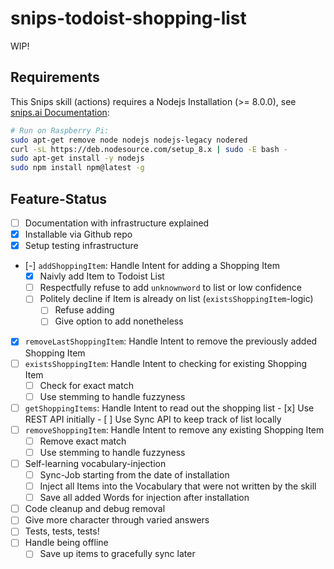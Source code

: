 # snips-todoist-shopping-list

WIP!

## Requirements

This Snips skill (actions) requires a Nodejs Installation (>= 8.0.0), see [snips.ai Documentation](https://docs.snips.ai/getting-started/quick-start-raspberry-pi#step-5:-create-a-constants-file-and-set-the-realm-cloud-instance-url-3):

```sh
# Run on Raspberry Pi:
sudo apt-get remove node nodejs nodejs-legacy nodered
curl -sL https://deb.nodesource.com/setup_8.x | sudo -E bash -
sudo apt-get install -y nodejs
sudo npm install npm@latest -g
```

## Feature-Status

- [ ] Documentation with infrastructure explained
- [x] Installable via Github repo
- [x] Setup testing infrastructure
- [-] `addShoppingItem`: Handle Intent for adding a Shopping Item
    - [x] Naivly add Item to Todoist List
    - [ ] Respectfully refuse to add `unknownword` to list or low confidence
    - [ ] Politely decline if Item is already on list (`existsShoppingItem`-logic)
        - [ ] Refuse adding
        - [ ] Give option to add nonetheless
- [x] `removeLastShoppingItem`: Handle Intent to remove the previously added Shopping Item
- [ ] `existsShoppingItem`: Handle Intent to checking for existing Shopping Item
    - [ ] Check for exact match
    - [ ] Use stemming to handle fuzzyness
- [ ] `getShoppingItems`: Handle Intent to read out the shopping list
        - [x] Use REST API initially
        - [ ] Use Sync API to keep track of list locally
- [ ] `removeShoppingItem`: Handle Intent to remove any existing Shopping Item
    - [ ] Remove exact match
    - [ ] Use stemming to handle fuzzyness
- [ ] Self-learning vocabulary-injection
    - [ ] Sync-Job starting from the date of installation
    - [ ] Inject all Items into the Vocabulary that were not written by the skill
    - [ ] Save all added Words for injection after installation
- [ ] Code cleanup and debug removal
- [ ] Give more character through varied answers
- [ ] Tests, tests, tests!
- [ ] Handle being offline
    - [ ] Save up items to gracefully sync later